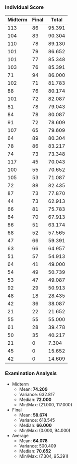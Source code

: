 ### Individual Score

| Midterm | Final | Total |
| ------- | ----- | ----- |
| 113 | 86 | 95.391 |
| 104 | 83 | 90.304 |
| 110 | 78 | 89.130 |
| 101 | 79 | 86.652 |
| 101 | 77 | 85.348 |
| 103 | 76 | 85.391 |
| 71 | 94 | 86.000 |
| 102 | 71 | 81.783 |
| 88 | 76 | 80.174 |
| 101 | 72 | 82.087 |
| 81 | 78 | 79.043 |
| 84 | 78 | 80.087 |
| 91 | 72 | 78.609 |
| 107 | 65 | 79.609 |
| 64 | 89 | 80.304 |
| 78 | 86 | 83.217 |
| 74 | 73 | 73.348 |
| 117 | 45 | 70.043 |
| 100 | 55 | 70.652 |
| 105 | 53 | 71.087 |
| 72 | 88 | 82.435 |
| 87 | 73 | 77.870 |
| 44 | 73 | 62.913 |
| 66 | 81 | 75.783 |
| 64 | 70 | 67.913 |
| 86 | 51 | 63.174 |
| 68 | 52 | 57.565 |
| 47 | 66 | 59.391 |
| 63 | 66 | 64.957 |
| 51 | 57 | 54.913 |
| 64 | 41 | 49.000 |
| 54 | 49 | 50.739 |
| 53 | 47 | 49.087 |
| 92 | 29 | 50.913 |
| 48 | 18 | 28.435 |
| 42 | 36 | 38.087 |
| 21 | 22 | 21.652 |
| 55 | 55 | 55.000 |
| 61 | 28 | 39.478 |
| 50 | 35 | 40.217 |
| 21 | 0 | 7.304 |
| 45 | 0 | 15.652 |
| 42 | 0 | 14.609 |



### Examination Analysis
* Midterm
  * Mean: **74.209**
  * Variance: 632.817
  * Median: **72.000**
  * Min/Max: (21.000, 117.000)
* Final
  * Mean: **58.674**
  * Variance: 618.545
  * Median: **66.000**
  * Min/Max: (0.000, 94.000)
* Average
  * Mean: **64.078**
  * Variance: 500.409
  * Median: **70.652**
  * Min/Max: (7.304, 95.391)
